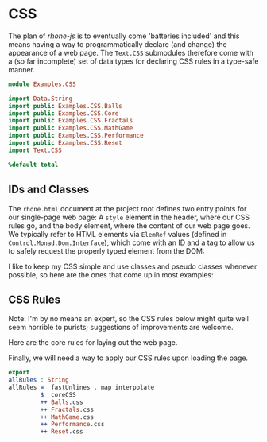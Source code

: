 # CSS

The plan of *rhone-js* is to eventually come
'batteries included' and this means having a way
to programmatically declare (and change) the appearance
of a web page. The `Text.CSS` submodules therefore come
with a (so far incomplete) set of data types for
declaring CSS rules in a type-safe manner.

```idris
module Examples.CSS

import Data.String
import public Examples.CSS.Balls
import public Examples.CSS.Core
import public Examples.CSS.Fractals
import public Examples.CSS.MathGame
import public Examples.CSS.Performance
import public Examples.CSS.Reset
import Text.CSS

%default total
```
## IDs and Classes

The `rhone.html` document at the project root defines two
entry points for our single-page web page: A `style` element
in the header, where our CSS rules go, and the body element,
where the content of our web page goes. We typically refer
to HTML elements via `ElemRef` values
(defined in `Control.Monad.Dom.Interface`), which come with
an ID and a tag to allow us to safely request the properly
typed element from the DOM:

I like to keep my CSS simple and use classes and pseudo
classes whenever possible, so here are the ones that
come up in most examples:

## CSS Rules

Note: I'm by no means an expert, so
the CSS rules below might quite well seem horrible
to purists; suggestions of improvements are welcome.

Here are the core rules for laying out the web page.

Finally, we will need a way to apply our CSS rules
upon loading the page.

```idris
export
allRules : String
allRules =  fastUnlines . map interpolate
         $  coreCSS
         ++ Balls.css
         ++ Fractals.css
         ++ MathGame.css
         ++ Performance.css
         ++ Reset.css
```

<!-- vi: filetype=idris2:syntax=markdown
-->
